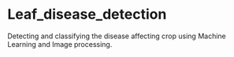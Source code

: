 # Leaf_disease_detection
Detecting and classifying the disease affecting crop using Machine Learning and Image processing.
